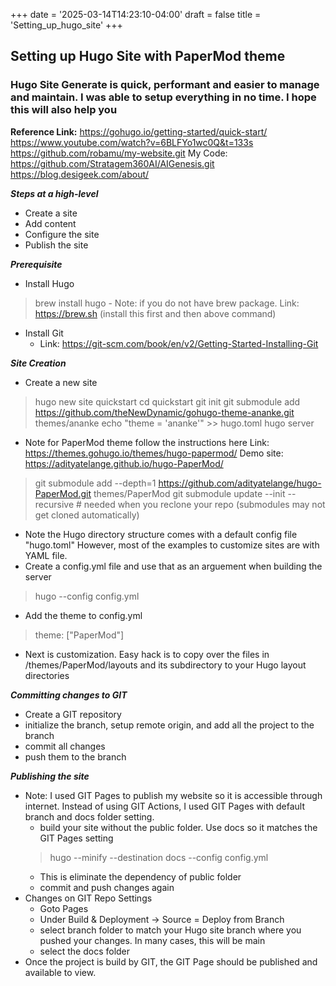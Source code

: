 +++
date = '2025-03-14T14:23:10-04:00'
draft = false
title = 'Setting_up_hugo_site'
+++

## Setting up Hugo Site with PaperMod theme 

### Hugo Site Generate is quick, performant and easier to manage and maintain. I was able to setup everything in no time. I hope this will also help you

**Reference Link:**
https://gohugo.io/getting-started/quick-start/
https://www.youtube.com/watch?v=6BLFYo1wc0Q&t=133s
https://github.com/robamu/my-website.git
My Code: https://github.com/Stratagem360AI/AIGenesis.git
https://blog.desigeek.com/about/

***Steps at a high-level***
- Create a site
- Add content
- Configure the site
- Publish the site

***Prerequisite***
- Install Hugo
> brew install hugo
    - Note: if you do not have brew package. Link: https://brew.sh (install this first and then above command)
- Install Git 
    - Link: https://git-scm.com/book/en/v2/Getting-Started-Installing-Git

***Site Creation***
- Create a new site
> hugo new site quickstart
> cd quickstart
> git init
> git submodule add https://github.com/theNewDynamic/gohugo-theme-ananke.git themes/ananke
> echo "theme = 'ananke'" >> hugo.toml
> hugo server
- Note for PaperMod theme follow the instructions here
Link: https://themes.gohugo.io/themes/hugo-papermod/
Demo site: https://adityatelange.github.io/hugo-PaperMod/
> git submodule add --depth=1 https://github.com/adityatelange/hugo-PaperMod.git themes/PaperMod
> git submodule update --init --recursive # needed when you reclone your repo (submodules may not get cloned automatically)
- Note the Hugo directory structure comes with a default config file "hugo.toml" However, most of the examples to customize sites are with YAML file. 
- Create a config.yml file and use that as an arguement when building the server
> hugo --config config.yml
- Add the theme to config.yml
> theme: ["PaperMod"]
- Next is customization. Easy hack is to copy over the files in /themes/PaperMod/layouts and its subdirectory to your Hugo layout directories

***Committing changes to GIT***
- Create a GIT repository
- initialize the branch, setup remote origin, and add all the project to the branch
- commit all changes
- push them to the branch

***Publishing the site***
- Note: I used GIT Pages to publish my website so it is accessible through internet. Instead of using GIT Actions, I used GIT Pages with default branch and docs folder setting.
    - build your site without the public folder. Use docs so it matches the GIT Pages setting
    > hugo --minify --destination docs --config config.yml
    - This is eliminate the dependency of public folder
    - commit and push changes again
- Changes on GIT Repo Settings
    - Goto Pages
    - Under Build & Deployment -> Source = Deploy from Branch
    - select branch folder to match your Hugo site branch where you pushed your changes. In many cases, this will be main
    - select the docs folder
- Once the project is build by GIT, the GIT Page should be published and available to view.
